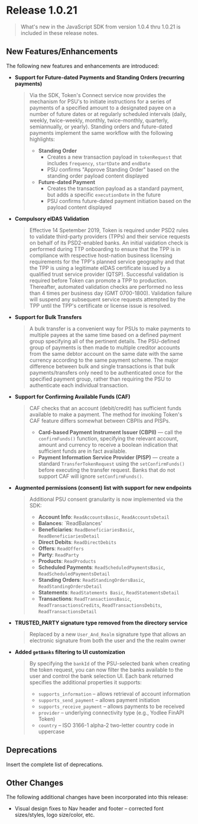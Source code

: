 # Release 1.0.21
  > What's new in the JavaScript SDK from version 1.0.4 thru 1.0.21 is included in these release notes.

## New Features/Enhancements
The following new features and enhancements are introduced:

- **Support for Future-dated Payments and Standing Orders (recurring payments)**
  > Via the SDK, Token's Connect service now provides the mechanism for PSU's to initiate instructions for a series of payments of a specified amount to a designated payee on a number of future dates or at regularly scheduled intervals (daily, weekly, twice-weekly, monthly, twice-monthly, quarterly, semiannually, or yearly). Standing orders and future-dated payments implement the same workflow with the following highlights:
  > - **Standing Order**
  >   - Creates a new transaction payload in `tokenRequest` that includes `frequency`, `startDate` and `endDate`
  >   - PSU confirms "Approve Standing Order" based on the standing order payload content displayed
  > - **Future-dated Payment**
  >   - Creates the transaction payload as a standard payment, but adds a specific `executionDate` in the future 
  >   - PSU confirms future-dated payment initiation based on the payload content displayed
   
- **Compulsory eIDAS Validation**
  > Effective 14 Spetember 2019, Token is required under PSD2 rules to validate third-party providers (TPPs) and their service requests on behalf of its PSD2-enabled banks. An initial vaidation check is performed during TTP onboarding to ensure that the TPP is in compliance with respective host-nation business licensing requirements for the TPP's planned service geography and that the TPP is using a legitimate eIDAS certificate issued by a qualified trust service provider (QTSP). Successful validation is required before Token can promote a TPP to production. Thereafter, automated validation checks are performed no less than 4 times per business day (GMT 0700-1800). Validation failure will suspend any subsequent service requests attempted by the TPP until the TPP's certificate or license issue is resolved.
  
- **Support for Bulk Transfers**
  > A bulk transfer is a convenient way for PSUs to make payments to multiple payees at the same time based on a defined payment group specifying all of the pertinent details. The PSU-defined group of payments is then made to multiple creditor accounts from the same debtor account on the same date with the same currency according to the same payment scheme.
  > The major difference between bulk and single transactions is that bulk payments/transfers only need to be authenticated once for the specified payment group, rather than requiring the PSU to authenticate each individual transaction. 
  
- **Support for Confirming Available Funds (CAF)**
  > CAF checks that an account (debit/credit) has sufficient funds available to make a payment. The method for invoking Token's CAF feature differs somewhat between CBPIIs and PISPs.
  > - **Card-based Payment Instrument Issuer (CBPII)** — call the `confirmFunds()` function, specifying the relevant account, amount and currency to receive a boolean indication that sufficient funds are in fact available.
  > - **Payment Information Service Provider (PISP)** — create a standard `TransferTokenRequest` using the `setConfirmFunds()`  before executing the transfer request. Banks that do not support CAF will ignore `setConfirmFunds()`. 
  
- **Augmented permissions (consent) list with support for new endpoints**
  > Additional PSU consent granularity is now implemented via the SDK:
  > - **Account Info**: `ReadAccountsBasic`, `ReadAccountsDetail`
  > - **Balances**: `ReadBalances'
  > - **Beneficiaries**: `ReadBeneficiariesBasic`, `ReadBeneficiariesDetail`
  > - **Direct Debits**: `ReadDirectDebits`
  > - **Offers**: `ReadOffers`
  > - **Party**: `ReadParty`
  > - **Products**: `ReadProducts`
  > - **Scheduled Payments**: `ReadScheduledPaymentsBasic`, `ReadScheduledPaymentsDetail`
  > - **Standing Orders**: `ReadStandingOrdersBasic`, `ReadStandingOrdersDetail`
  > - **Statements**: `ReadStatements Basic`, `ReadStatementsDetail`
  > - **Transactions**: `ReadTransactionsBasic`, `ReadTransactionsCredits`, `ReadTransactionsDebits`, `ReadTransactionsDetail`
  
- **TRUSTED_PARTY signature type removed from the directory service**
  > Replaced by a new `User_And_Realm` signature type that allows an electronic signature from both the user and the the realm owner
    
- **Added `getBanks` filtering to UI customization**
  > By specifying the `bankId` of the PSU-selected bank when creating the token request, you can now filter the banks available to the user and control the bank selection UI. Each bank returned specifies the additional properties it supports:
  >  - `supports_information` – allows retrieval of account information
  >  - `supports_send_payment` – allows payment initiation
  >  - `supports_receive_payment` – allows payments to be received
  >  - `provider` – underlying connectivity type (e.g., Yodlee FinAPI Token)
  >  - `country` – ISO 3166-1 alpha-2 two-letter country code in uppercase
  
## Deprecations
Insert the complete list of deprecations.
  
## Other Changes
The following additional changes have been incorporated into this release:
  - Visual design fixes to Nav header and footer – corrected font sizes/styles, logo size/color, etc.
  
